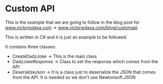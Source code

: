 # Custom API

This is the example that we are going to follow in the blog post for www.victorsolaya.com -> www.victorsolaya.com/blog/customapi

This is written in C# and it is just an example to be followed.

It contains three classes:

- CreateDadzJoke -> This is the main class
- DadzJokeResponse -> Class to set the response which comes from the API
- DeserializeJson -> It is a class just to deserialize the JSON that comes from the API. It is needed so we don't use Newtonsoft.JSON
